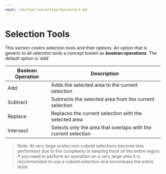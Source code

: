 ```yaml
---
next: /en/tool/selection/boxselect.md
---
```


# Selection Tools

This section covers selection tools and their options. An option that is generic to all selection tools a concept known as **boolean operations**. The default option is ‘add’

| Boolean Operation | Description |
| --- | --- |
| Add | Adds the selected area to the current selection |
| Subtract | Subtracts the selected area from the current selection |
| Replace | Replaces the current selection with the selected area |
| Intersect | Selects only the area that overlaps with the current selection |

> Note: At very large scales non-cuboid selections become less performant due to the complexity in keeping track of the entire region. If you need to perform an operation on a very large area it is recommended to use a cuboid selection and encompass the entire build.
